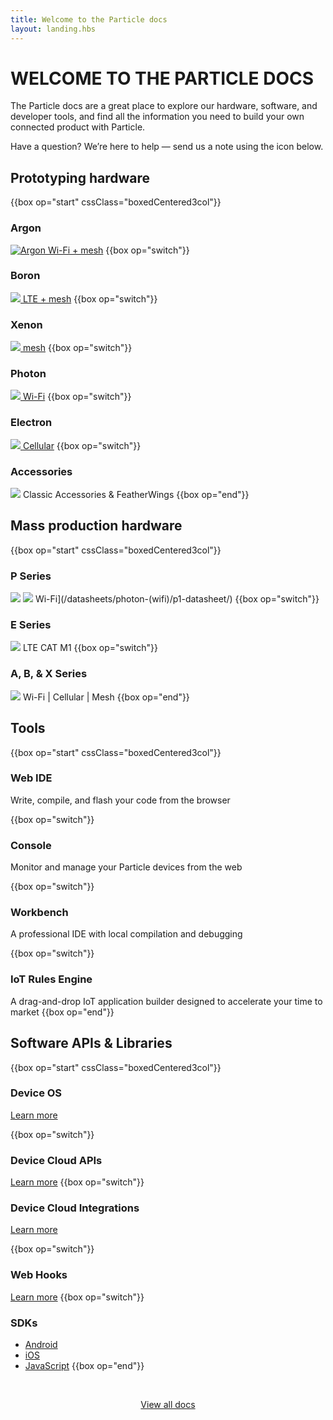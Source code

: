 ```yaml
---
title: Welcome to the Particle docs
layout: landing.hbs
---
```

# WELCOME TO THE PARTICLE DOCS
The Particle docs are a great place to explore our hardware, software, and developer tools, and find all the information you need to build your own connected product with Particle.

Have a question? We’re here to help — send us a note using the icon below.


## Prototyping  hardware
{{box op="start" cssClass="boxedCentered3col"}}
### Argon
[![Argon](/assets/images/Argon-mock-2.png)
Wi-Fi + mesh](/argon)
{{box op="switch"}}

### Boron
[![](/assets/images/Boron-mock-2.png)
LTE + mesh](/boron)
{{box op="switch"}}

### Xenon
[![](/assets/images/Xenon-mock-2.png)
mesh](/xenon)
{{box op="switch"}}

### Photon
[![](/assets/images/Photon-mock-2.png)
Wi-Fi](/guide/getting-started/start/photon/)
{{box op="switch"}}

### Electron
[![](/assets/images/Electron-mock-2.png)
Cellular](/guide/getting-started/start/electron/)
{{box op="switch"}}

### Accessories

![](/assets/images/debugger.jpg)
Classic Accessories & FeatherWings
{{box op="end"}}




## Mass production hardware
{{box op="start" cssClass="boxedCentered3col"}}

### P Series
![](/assets/images/P0-mock-2.png) ![](/assets/images/P1-mock-2.png)
Wi-Fi](/datasheets/photon-\(wifi\)/p1-datasheet/)
{{box op="switch"}}

### E Series

![](/assets/images/E-series-mock-2.png)
LTE CAT M1
{{box op="switch"}}

### A, B, & X Series

![](/assets/images/mesh-som-mock-2.png)
Wi-Fi | Cellular | Mesh
{{box op="end"}}

## Tools

{{box op="start" cssClass="boxedCentered3col"}}
### Web IDE

Write, compile, and flash your code from the browser
<br />

{{box op="switch"}}
### Console

Monitor and manage your Particle devices from the web

{{box op="switch"}}
### Workbench

A professional IDE with local compilation and debugging

{{box op="switch"}}
### IoT Rules Engine

A drag-and-drop IoT application builder designed to accelerate your time to market
{{box op="end"}}

## Software APIs & Libraries
{{box op="start" cssClass="boxedCentered3col"}}
### Device OS
[Learn more](/tutorials/device-os/device-os/)

{{box op="switch"}}
### Device Cloud  APIs
[Learn more](/reference/api/)
{{box op="switch"}}
### Device Cloud Integrations
[Learn more](/tutorials/integrations)

{{box op="switch"}}
### Web Hooks
[Learn more](/tutorials/integrations/webhooks/)
{{box op="switch"}}
### SDKs
*  [Android](/reference/android/)
*  [iOS](https://docs.particle.io/reference/ios/)
*  [JavaScript](https://docs.particle.io/reference/javascript/)
{{box op="end"}}

<div align="center">
<br />

<a href="https://docs.particle.io/guide/getting-started/intro/" target="_blank" class="button">View all docs</a>
</div>
